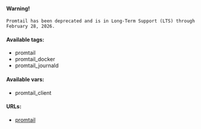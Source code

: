 #### Warning!
```
Promtail has been deprecated and is in Long-Term Support (LTS) through February 28, 2026.
```

#### Available tags:
- promtail
- promtail_docker
- promtail_journald

#### Available vars:
- promtail_client

#### URLs:
- [promtail](https://github.com/grafana/loki/releases)
